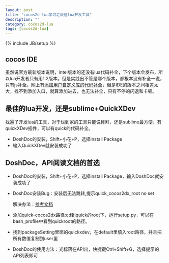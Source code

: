 ```yaml
---
layout: post
title: "cocos2d-lua学习之最佳lua开发工具"
description: ""
category: cocos2d-lua
tags: [cocos2d-lua]
---
```

{% include JB/setup %}


## cocos IDE

虽然说官方最新版本说明，intel版本的还没有lua代码补全，下个版本会发布，所以lua开发者只有用1.2版本。但是实践出不管是哪个版本，都根本没有补全一说，只有js补全。网上有[添加用户自定义库的代码补全](http://blog.csdn.net/qqmcy/article/details/40149593)，但是IDE的版本之间相差太大，找不到添加入口，就算添加进去，也无法补全，只有不停的闪退和卡顿。

## 最佳的lua开发，还是sublime+QuickXDev

找遍了开发lua的工具，对于烂到家的工具只能说拜拜，还是sublime最方便，有quickXDev插件，可以有quick的代码补全。

 * DoshDoc的安装，Shift+小花+P，选择install Package
 * 输入QuickXDev就安装成功了

## DoshDoc，API阅读文档的首选
 * DoshDoc的安装，Shift+小花+P，选择install Package，输入DoshDoc就安装成功了 
 * DoshDoc安装Bug：安装后无法跳转,提示quick_cocos2dx_root no set

	解决办法：[参考文档](http://blog.sina.com.cn/s/blog_750aad9a0101bf8v.html)

 * 添加quick-cocos2dx路径:cd到quick的root下，运行setup.py，可以在bash_profile中看到quickroot的路径。
 * 找到packageSetting里面的quickxdev，在default里填入root路径，并且把所有数值复制到user里

 * DoshDoc的使用方法：光标落在API出，快捷键Ctrl+Shift+G，选择提示的API列表即可
